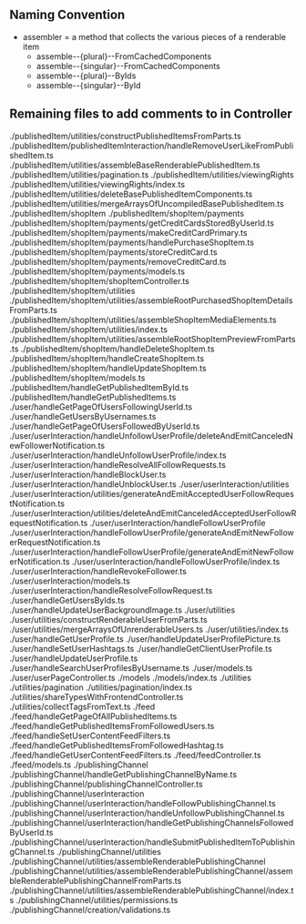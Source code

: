## Naming Convention

- assembler = a method that collects the various pieces of a renderable item
  - assemble--{plural}--FromCachedComponents
  - assemble--{singular}--FromCachedComponents
  - assemble--{plural}--ByIds
  - assemble--{singular}--ById

## Remaining files to add comments to in Controller

./publishedItem/utilities/constructPublishedItemsFromParts.ts
./publishedItem/publishedItemInteraction/handleRemoveUserLikeFromPublishedItem.ts
./publishedItem/utilities/assembleBaseRenderablePublishedItem.ts
./publishedItem/utilities/pagination.ts
./publishedItem/utilities/viewingRights
./publishedItem/utilities/viewingRights/index.ts
./publishedItem/utilities/deleteBasePublishedItemComponents.ts
./publishedItem/utilities/mergeArraysOfUncompiledBasePublishedItem.ts
./publishedItem/shopItem
./publishedItem/shopItem/payments
./publishedItem/shopItem/payments/getCreditCardsStoredByUserId.ts
./publishedItem/shopItem/payments/makeCreditCardPrimary.ts
./publishedItem/shopItem/payments/handlePurchaseShopItem.ts
./publishedItem/shopItem/payments/storeCreditCard.ts
./publishedItem/shopItem/payments/removeCreditCard.ts
./publishedItem/shopItem/payments/models.ts
./publishedItem/shopItem/shopItemController.ts
./publishedItem/shopItem/utilities
./publishedItem/shopItem/utilities/assembleRootPurchasedShopItemDetailsFromParts.ts
./publishedItem/shopItem/utilities/assembleShopItemMediaElements.ts
./publishedItem/shopItem/utilities/index.ts
./publishedItem/shopItem/utilities/assembleRootShopItemPreviewFromParts.ts
./publishedItem/shopItem/handleDeleteShopItem.ts
./publishedItem/shopItem/handleCreateShopItem.ts
./publishedItem/shopItem/handleUpdateShopItem.ts
./publishedItem/shopItem/models.ts
./publishedItem/handleGetPublishedItemById.ts
./publishedItem/handleGetPublishedItems.ts
./user/handleGetPageOfUsersFollowingUserId.ts
./user/handleGetUsersByUsernames.ts
./user/handleGetPageOfUsersFollowedByUserId.ts
./user/userInteraction/handleUnfollowUserProfile/deleteAndEmitCanceledNewFollowerNotification.ts
./user/userInteraction/handleUnfollowUserProfile/index.ts
./user/userInteraction/handleResolveAllFollowRequests.ts
./user/userInteraction/handleBlockUser.ts
./user/userInteraction/handleUnblockUser.ts
./user/userInteraction/utilities
./user/userInteraction/utilities/generateAndEmitAcceptedUserFollowRequestNotification.ts
./user/userInteraction/utilities/deleteAndEmitCanceledAcceptedUserFollowRequestNotification.ts
./user/userInteraction/handleFollowUserProfile
./user/userInteraction/handleFollowUserProfile/generateAndEmitNewFollowerRequestNotification.ts
./user/userInteraction/handleFollowUserProfile/generateAndEmitNewFollowerNotification.ts
./user/userInteraction/handleFollowUserProfile/index.ts
./user/userInteraction/handleRevokeFollower.ts
./user/userInteraction/models.ts
./user/userInteraction/handleResolveFollowRequest.ts
./user/handleGetUsersByIds.ts
./user/handleUpdateUserBackgroundImage.ts
./user/utilities
./user/utilities/constructRenderableUserFromParts.ts
./user/utilities/mergeArraysOfUnrenderableUsers.ts
./user/utilities/index.ts
./user/handleGetUserProfile.ts
./user/handleUpdateUserProfilePicture.ts
./user/handleSetUserHashtags.ts
./user/handleGetClientUserProfile.ts
./user/handleUpdateUserProfile.ts
./user/handleSearchUserProfilesByUsername.ts
./user/models.ts
./user/userPageController.ts
./models
./models/index.ts
./utilities
./utilities/pagination
./utilities/pagination/index.ts
./utilities/shareTypesWithFrontendController.ts
./utilities/collectTagsFromText.ts
./feed
./feed/handleGetPageOfAllPublishedItems.ts
./feed/handleGetPublishedItemsFromFollowedUsers.ts
./feed/handleSetUserContentFeedFilters.ts
./feed/handleGetPublishedItemsFromFollowedHashtag.ts
./feed/handleGetUserContentFeedFilters.ts
./feed/feedController.ts
./feed/models.ts
./publishingChannel
./publishingChannel/handleGetPublishingChannelByName.ts
./publishingChannel/publishingChannelController.ts
./publishingChannel/userInteraction
./publishingChannel/userInteraction/handleFollowPublishingChannel.ts
./publishingChannel/userInteraction/handleUnfollowPublishingChannel.ts
./publishingChannel/userInteraction/handleGetPublishingChannelsFollowedByUserId.ts
./publishingChannel/userInteraction/handleSubmitPublishedItemToPublishingChannel.ts
./publishingChannel/utilities
./publishingChannel/utilities/assembleRenderablePublishingChannel
./publishingChannel/utilities/assembleRenderablePublishingChannel/assembleRenderablePublishingChannelFromParts.ts
./publishingChannel/utilities/assembleRenderablePublishingChannel/index.ts
./publishingChannel/utilities/permissions.ts
./publishingChannel/creation/validations.ts
